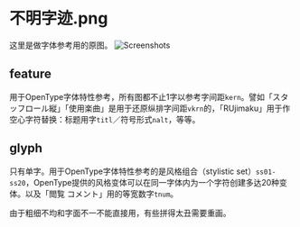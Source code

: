 # 不明字迹.png
这里是做字体参考用的原图。
![Screenshots](/feature/スタッフロール縦/不明.png)

## feature
用于OpenType字体特性参考，所有图都不止1字以参考字间距`kern`。譬如「スタッフロール縦」「使用楽曲」是用于还原纵排字间距`vkrn`的，「RUjimaku」用于作空心字符替换：标题用字`titl`／符号形式`nalt`，等等。

## glyph
只有单字。用于OpenType字体特性参考的是风格组合（stylistic set）`ss01-ss20`，OpenType提供的风格变体可以在同一字体内为一个字符创建多达20种变体。以及「閲覧 コメント」用的等宽数字`tnum`。

由于粗细不均和字面不一不能直接用，有些拼得太丑需要重画。